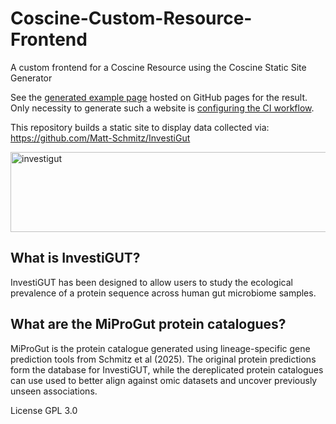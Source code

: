 # Coscine-Custom-Resource-Frontend
A custom frontend for a Coscine Resource using the Coscine Static Site Generator

See the [generated example page](https://palomena.github.io/Coscine-Custom-Resource-Frontend/) hosted on GitHub pages for the result. Only necessity to generate such a website is [configuring the CI workflow](https://github.com/palomena/Coscine-Custom-Resource-Frontend/blob/master/.github/workflows/coscine.yml).

This repository builds a static site to display data collected via:
https://github.com/Matt-Schmitz/InvestiGut

<img src="https://github.com/Matt-Schmitz/InvestiGut/assets/34464190/ce6ea7aa-7ac1-4ee2-9e3a-c2de169f531e" alt="investigut" width="555" height="128"/>

## What is InvestiGUT?
InvestiGUT has been designed to allow users to study the ecological prevalence of a protein sequence across human gut microbiome samples.

## What are the MiProGut protein catalogues?
MiProGut is the protein catalogue generated using lineage-specific gene prediction tools from Schmitz et al (2025). The original protein predictions form the database for InvestiGUT, while the dereplicated protein catalogues can use used to better align against omic datasets and uncover previously unseen associations.

License GPL 3.0
